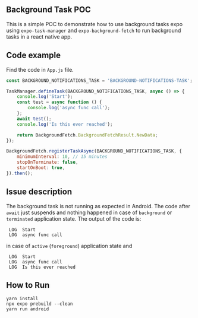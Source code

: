 ## Background Task POC

This is a simple POC to demonstrate how to use background tasks expo
using `expo-task-manager` and `expo-background-fetch` to run background tasks in a react native app.

## Code example

Find the code in `App.js` file.

```javascript
const BACKGROUND_NOTIFICATIONS_TASK = 'BACKGROUND-NOTIFICATIONS-TASK';

TaskManager.defineTask(BACKGROUND_NOTIFICATIONS_TASK, async () => {
    console.log('Start');
    const test = async function () {
        console.log('async func call');
    };
    await test();
    console.log('Is this ever reached');

    return BackgroundFetch.BackgroundFetchResult.NewData;
});

BackgroundFetch.registerTaskAsync(BACKGROUND_NOTIFICATIONS_TASK, {
    minimumInterval: 10, // 15 minutes
    stopOnTerminate: false,
    startOnBoot: true,
}).then();
```

## Issue description

The background task is not running as expected in Android.
The code after `await` just suspends and nothing happened in case of `background` or `terminated` application state.
The output of the code is:
```
 LOG  Start
 LOG  async func call
```
in case of `active` (`foreground`) application state and
```
 LOG  Start
 LOG  async func call
 LOG  Is this ever reached
```

## How to Run
```
yarn install
npx expo prebuild --clean
yarn run android
```
